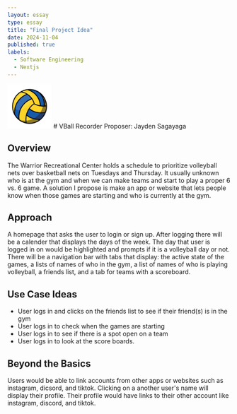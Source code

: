 ```yaml
---
layout: essay
type: essay
title: "Final Project Idea"
date: 2024-11-04
published: true
labels:
  - Software Engineering
  - Nextjs
---
```

<img width="100px" class="rounded float-start pe-4" src="../img/volleyball-icon.jpg">
# VBall Recorder
Proposer: Jayden Sagayaga

## Overview
The Warrior Recreational Center holds a schedule to prioritize volleyball nets over basketball nets on Tuesdays and Thursday. It usually unknown who is at the gym and when we can make teams and start to play a proper 6 vs. 6 game. A solution I propose is make an app or website that lets people know when those games are starting and who is currently at the gym.

## Approach
A homepage that asks the user to login or sign up. After logging there will be a calender that displays the days of the week. The day that user is logged in on would be highlighted and prompts if it is a volleyball day or not. There will be a navigation bar with tabs that display: the active state of the games, a lists of names of who in the gym, a list of names of who is playing volleyball, a friends list, and a tab for teams with a scoreboard.

## Use Case Ideas
  - User logs in and clicks on the friends list to see if their friend(s) is in the gym
  - User logs in to check when the games are starting
  - User logs in to see if there is a spot open on a team
  - User logs in to look at the score boards.

## Beyond the Basics
Users would be able to link accounts from other apps or websites such as instagram, dicsord, and tiktok. Clicking on a another user's name will display their profile. Their profile would have links to their other account like instagram, discord, and tiktok.
